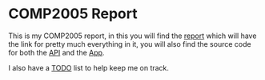 # COMP2005 Report

This is my COMP2005 report, in this you will find the [report](./report.md)
which will have the link for pretty much everything in it, you will also find
the source code for both the [API](./api) and the [App](./app).

I also have a [TODO](./TODO.md) list to help keep me on track.

